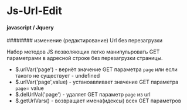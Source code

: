 # Js-Url-Edit 
#### javascript / Jquery
######## изменение (редактирование) Url без перезагрузки 

Набор методов JS позволяющих легко манипульровать GET параметрами в адресной строке без перезагрузки страницы.

- $.urlVar('page')        - вернёт значение GET параметра `page` или если такого не существует - undefined
- $.urlVar('page',value)  - устаноавливает значение GET параметра `page`= value
- $.delUrlVal('page')     - удаляет GET параметр `page` из url
- $.getUrlVars()          - возвращает имена(идексы) всех GET параметров
